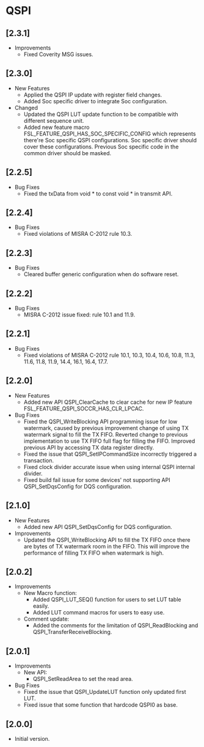 # QSPI

## [2.3.1]

- Improvements
  - Fixed Coverity MSG issues.

## [2.3.0]

- New Features
  - Applied the QSPI IP update with register field changes.
  - Added Soc specific driver to integrate Soc configuration.
- Changed
  - Updated the QSPI LUT update function to be compatible with different sequence unit.
  - Added new feature macro FSL_FEATURE_QSPI_HAS_SOC_SPECIFIC_CONFIG which represents there're Soc specific QSPI configurations.
    Soc specific driver should cover these configurations. Previous Soc specific code in the common driver should be masked.

## [2.2.5]

- Bug Fixes
  - Fixed the txData from void * to const void * in transmit API.

## [2.2.4]

- Bug Fixes
  - Fixed violations of MISRA C-2012 rule 10.3.

## [2.2.3]

- Bug Fixes
  - Cleared buffer generic configuration when do software reset.

## [2.2.2]

- Bug Fixes
  - MISRA C-2012 issue fixed: rule 10.1 and 11.9.

## [2.2.1]

- Bug Fixes
  - Fixed violations of MISRA C-2012 rule 10.1, 10.3, 10.4, 10.6, 10.8, 11.3, 11.6, 11.8, 11.9, 14.4, 16.1, 16.4, 17.7.

## [2.2.0]

- New Features
  - Added new API QSPI_ClearCache to clear cache for new IP feature FSL_FEATURE_QSPI_SOCCR_HAS_CLR_LPCAC.
- Bug Fixes
  - Fixed the QSPI_WriteBlocking API programming issue for low watermark, caused by previous improvement change of
    using TX watermark signal to fill the TX FIFO. Reverted change to previous implementation to use TX FIFO full
    flag for filling the FIFO. Improved previous API by accessing TX data register directly.
  - Fixed the issue that QSPI_SetIPCommandSize incorrectly triggered a transaction.
  - Fixed clock divider accurate issue when using internal QSPI internal divider.
  - Fixed build fail issue for some devices' not supporting API QSPI_SetDqsConfig for DQS configuration.

## [2.1.0]

- New Features
  - Added new API QSPI_SetDqsConfig for DQS configuration.
- Improvements
  - Updated the QSPI_WriteBlocking API to fill the TX FIFO once there are bytes of TX watermark room in the FIFO.
    This will improve the performance of filling TX FIFO when watermark is high.

## [2.0.2]

- Improvements
  - New Macro function:
    - Added QSPI_LUT_SEQ() function for users to set LUT table easily.
    - Added LUT command macros for users to easy use.
  - Comment update:
    - Added the comments for the limitation of QSPI_ReadBlocking and QSPI_TransferReceiveBlocking.

## [2.0.1]

- Improvements
  - New API:
    - QSPI_SetReadArea to set the read area.
- Bug Fixes
  - Fixed the issue that QSPI_UpdateLUT function only updated first LUT.
  - Fixed issue that some function that hardcode QSPI0 as base.

## [2.0.0]

- Initial version.
